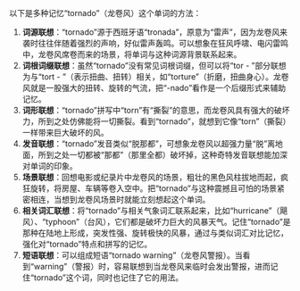 以下是多种记忆“tornado”（龙卷风）这个单词的方法：
1. **词源联想**：“tornado”源于西班牙语“tronada”，原意为“雷声”，因为龙卷风来袭时往往伴随着强烈的声响，好似雷声轰鸣。可以想象在狂风呼啸、电闪雷鸣中，龙卷风席卷而来的场景，将单词与这种词源背景联系起来。 
2. **词根词缀联想**：虽然“tornado”没有常见词根词缀，但可以将“tor - ”部分联想为与“tort - ”（表示扭曲、扭转）相关，如“torture”（折磨，扭曲身心）。龙卷风就是一股强大的扭转、旋转的气流，把“-nado”看作是一个后缀形式来辅助记忆。
3. **词形联想**：“tornado”拼写中“torn”有“撕裂”的意思，而龙卷风具有强大的破坏力，所到之处仿佛能将一切撕裂。看到“tornado”，就想到它像“torn”（撕裂）一样带来巨大破坏的风。 
4. **发音联想**：“tornado”发音类似“脱那都”，可想象龙卷风以超强力量“脱”离地面，所到之处一切都被“那都”（那里全都）破坏掉，这种奇特发音联想能加深对单词的印象。 
5. **场景联想**：回想电影或纪录片中龙卷风的场景，粗壮的黑色风柱拔地而起，疯狂旋转，将房屋、车辆等卷入空中。把“tornado”与这种震撼且可怕的场景紧密相连，当想到龙卷风场景时就能立刻想起这个单词。 
6. **相关词汇联想**：将“tornado”与相关气象词汇联系起来，比如“hurricane”（飓风）、“typhoon”（台风），它们都是破坏力巨大的风暴天气。记住“tornado”是那种在陆地上形成，突发性强、旋转极快的风暴，通过与类似词汇对比记忆，强化对“tornado”特点和拼写的记忆。 
7. **短语联想**：可以组成短语“tornado warning”（龙卷风警报）。当看到“warning”（警报）时，容易联想到当龙卷风来临时会发出警报，进而记住“tornado”这个词，同时也记住了它的用法。 